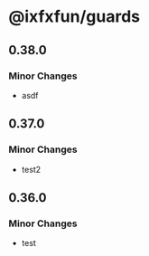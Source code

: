 # @ixfxfun/guards

## 0.38.0

### Minor Changes

- asdf

## 0.37.0

### Minor Changes

- test2

## 0.36.0

### Minor Changes

- test

